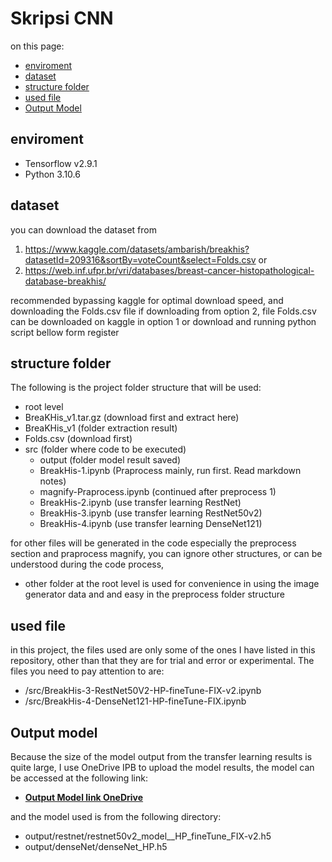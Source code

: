 # Skripsi CNN

on this page:
- [enviroment](#enviroment)
- [dataset](#dataset)
- [structure folder](#structure-folder)
- [used file](#used-file)
- [Output Model](#output-model)

## enviroment

- Tensorflow v2.9.1
- Python 3.10.6

## dataset

you can download the dataset from 
1. https://www.kaggle.com/datasets/ambarish/breakhis?datasetId=209316&sortBy=voteCount&select=Folds.csv or 
2. https://web.inf.ufpr.br/vri/databases/breast-cancer-histopathological-database-breakhis/

recommended bypassing kaggle for optimal download speed, and downloading the Folds.csv file if downloading from option 2, file Folds.csv can be downloaded on kaggle in option 1 or download and running python script bellow form register

## structure folder

The following is the project folder structure that will be used:  
- root level
- BreaKHis_v1.tar.gz (download first and extract here)
- BreaKHis_v1 (folder extraction result)
- Folds.csv (download first)
- src (folder where code to be executed)
  - output (folder model result saved)
  - BreakHis-1.ipynb (Praprocess mainly, run first. Read markdown notes)
  - magnify-Praprocess.ipynb (continued after preprocess 1)
  - BreakHis-2.ipynb (use transfer learning RestNet)
  - BreakHis-3.ipynb (use transfer learning RestNet50v2)
  - BreakHis-4.ipynb (use transfer learning DenseNet121)

for other files will be generated in the code especially the preprocess section and praprocess magnify, you can ignore other structures, or can be understood during the code process,
- other folder at the root level is used for convenience in using the image generator data and and easy in the preprocess folder structure

## used file

in this project, the files used are only some of the ones I have listed in this repository, other than that they are for trial and error or experimental. The files you need to pay attention to are:
- /src/BreakHis-3-RestNet50V2-HP-fineTune-FIX-v2.ipynb 
- /src/BreakHis-4-DenseNet121-HP-fineTune-FIX.ipynb 

## Output model

Because the size of the model output from the transfer learning results is quite large, I use OneDrive IPB to upload the model results, the model can be accessed at the following link:  
- [**Output Model link OneDrive**](https://appsipbacid-my.sharepoint.com/:f:/g/personal/muhamad_tobiaja232_apps_ipb_ac_id/EprpGn2mHMBHlHqsoP-TOA0B02LHNwdZeujJ4Aezl04kBA?e=I3tyYs)

and the model used is from the following directory:
- output/restnet/restnet50v2_model__HP_fineTune_FIX-v2.h5 
- output/denseNet/denseNet_HP.h5 
